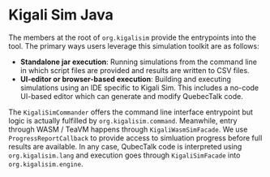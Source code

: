 # Kigali Sim Java

The members at the root of `org.kigalisim` provide the entrypoints into the tool. The primary ways users leverage this simulation toolkit are as follows:

 - **Standalone jar execution**: Running simulations from the command line in which script files are provided and results are written to CSV files.
 - **UI-editor or browser-based execution**: Building and executing simulations using an IDE specific to Kigali Sim. This includes a no-code UI-based editor which can generate and modify QuebecTalk code.

The `KigaliSimCommander` offers the command line interface entrypoint but logic is actually fulfilled by `org.kigalisim.command`. Meanwhile, entry through WASM / TeaVM happens through `KigaliWasmSimFacade`. We use `ProgressReportCallback` to provide access to simluation progress before full results are available. In any case, QubecTalk code is interpreted using `org.kigalisim.lang` and execution goes through `KigaliSimFacade` into `org.kigalisim.engine`.
